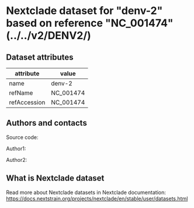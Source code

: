 # Nextclade dataset for "denv-2" based on reference "NC_001474" (../../v2/DENV2/)


## Dataset attributes

| attribute            | value                                    |
| -------------------- | ---------------------------------------- |
| name                 | denv-2                                   |
| refName              | NC_001474                                |
| refAccession         | NC_001474                                |


## Authors and contacts

Source code: 

Author1: 

Author2: 

## What is Nextclade dataset

Read more about Nextclade datasets in Nextclade documentation: https://docs.nextstrain.org/projects/nextclade/en/stable/user/datasets.html
